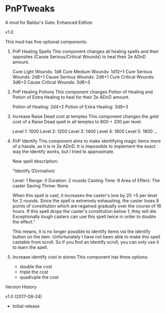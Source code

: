 # PnPTweaks
A mod for Baldur's Gate: Enhanced Edition

v1.0

This mod has five optional components:

1) PnP Healing Spells
   This component changes all healing spells and their opposites 
   (Cause Serious/Critical Wounds) to heal their 2e ADnD amount.
   
   Cure Light Wounds: 1d8
   Cure Medium Wounds: 1d10+1
   Cure Serious Wounds: 2d8+1
   Cause Serious Wounds: 2d8+1
   Cure Critical Wounds: 3d8+3
   Cause Critical Wounds: 3d8+3

2) PnP Healing Potions
   This component changes Potion of Healing and Potion of Extra
   Healing to heal for their 2e ADnD amount.

   Potion of Healing: 2d4+2
   Potion of Extra Healing: 3d8+3
   
3) Increase Raise Dead cost at temples
   This component changes the gold cost of a Raise Dead spell in 
   all temples to 800 + 200 per level.
   
   Level 1: 1000
   Level 2: 1200
   Level 3: 1400
   Level 4: 1600
   Level 5: 1800
   ...

4) PnP Identify
   This component aims to make identifying magic items more of a
   hassle, as it is in 2e ADnD. It is impossible to implement the
   exact way the Identify works, but I tried to approximate.

   New spell description:
   
   "Identify
   (Divination)

   Level: 1
   Range: 0
   Duration: 2 rounds
   Casting Time: 9
   Area of Effect: The caster
   Saving Throw: None

   When this spell is cast, it increases the caster's lore by 
   20 +5 per level for 2 rounds. Since the spell is extremely 
   exhausting, the caster loses 8 points of constitution which 
   are regained gradually over the course of 16 hours. If this 
   spell drops the caster's constitution below 1, they will die. 
   Exceptionally tough casters can use this spell twice in order 
   to double the effect."

   This means, it is no longer possible to identify items via the 
   identify button on the item. Unfortunately I have not been 
   able to make this spell castable from scroll. So if you find
   an Identify scroll, you can only use it to learn the spell.

5) Increase identify cost in stores
   This component has three options:
   - double the cost
   - triple the cost
   - quadruple the cost



Version History

v1.0 (2017-08-24)
  - Initial release
